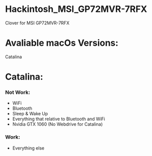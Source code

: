# Hackintosh_MSI_GP72MVR-7RFX
Clover for MSI GP72MVR-7RFX

# Avaliable macOs Versions:
 Catalina

# Catalina:
### Not Work:
- WiFi
- Bluetooth
- Sleep & Wake Up
- Everything that relative to Bluetooth and WiFi
- Nvidia GTX 1060 (No Webdrive for Catalina)

### Work:
- Everything else
